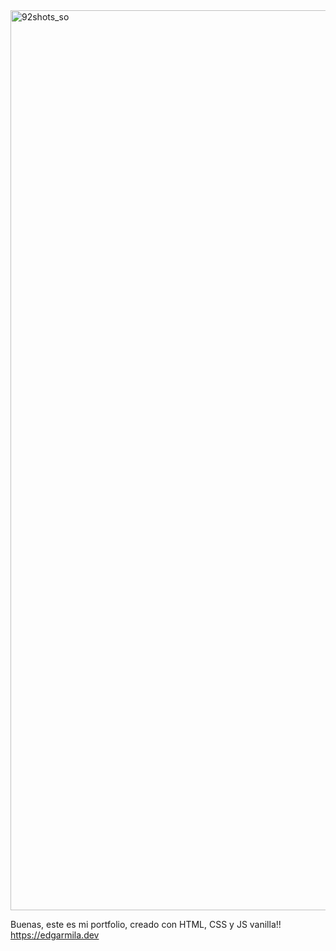 <img width="1920" height="1440" alt="92shots_so" src="https://github.com/user-attachments/assets/0e324184-de67-4ca2-8d30-e65ff2178eab" />


Buenas, este es mi portfolio, creado con HTML, CSS y JS vanilla!!
https://edgarmila.dev
